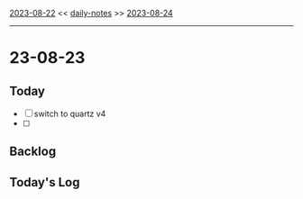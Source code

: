 [2023-08-22](daily_notes/2023-08-22) << [daily-notes](notes/daily-notes.md) >> [2023-08-24](daily_notes/2023-08-24)

---
# 23-08-23

## Today
- [ ] switch to quartz v4
- [ ] 

## Backlog


## Today's Log
